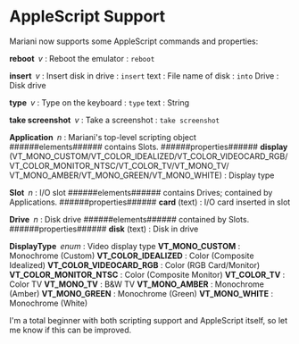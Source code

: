 # AppleScript Support

Mariani now supports some AppleScript commands and properties:

**reboot** *v* : Reboot the emulator
: `reboot`

**insert** *v* : Insert disk in drive
: `insert` text : File name of disk
: `into` Drive : Disk drive

**type** *v* : Type on the keyboard
: `type` text : String

**take screenshot** *v* : Take a screenshot
: `take screenshot`

**Application** *n* : Mariani's top-level scripting object
######elements######
contains Slots.
######properties######
**display** (VT\_MONO\_CUSTOM/‌VT\_COLOR\_IDEALIZED/‌VT\_COLOR\_VIDEOCARD\_RGB/‌VT\_COLOR\_MONITOR\_NTSC/‌VT\_COLOR\_TV/‌VT\_MONO\_TV/‌VT\_MONO\_AMBER/‌VT\_MONO\_GREEN/‌VT\_MONO\_WHITE) : Display type

**Slot** *n* : I/O slot
######elements######
contains Drives; contained by Applications.
######properties######
**card** (text) : I/O card inserted in slot

**Drive** *n* : Disk drive
######elements######
contained by Slots.
######properties######
**disk** (text) : Disk in drive

**DisplayType** *enum* : Video display type
**VT\_MONO\_CUSTOM** : Monochrome (Custom)
**VT\_COLOR\_IDEALIZED** : Color (Composite Idealized)
**VT\_COLOR\_VIDEOCARD\_RGB** : Color (RGB Card/Monitor)
**VT\_COLOR\_MONITOR\_NTSC** : Color (Composite Monitor)
**VT\_COLOR\_TV** : Color TV
**VT\_MONO\_TV** : B&W TV
**VT\_MONO\_AMBER** : Monochrome (Amber)
**VT\_MONO\_GREEN** : Monochrome (Green)
**VT\_MONO\_WHITE** : Monochrome (White)

I'm a total beginner with both scripting support and AppleScript itself, so let me know if this can be improved.
